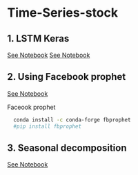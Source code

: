 # Time-Series-stock



## 1. LSTM Keras
[See Notebook](AAPL.ipynb)
[See Notebook](forecasting%20stock%20price%20using%20keras.ipynb)


## 2. Using Facebook prophet
[See Notebook](forecasting%20stock%20price%20using%20fbprophet.ipynb)

Faceook prophet
```sh
  conda install -c conda-forge fbprophet
  #pip install fbprophet
```


## 3. Seasonal decomposition
[See Notebook](seasonal%20decomposition.ipynb)


